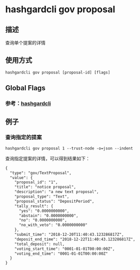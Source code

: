 # hashgardcli gov proposal

## 描述

查询单个提案的详情

## 使用方式

```
hashgardcli gov proposal [proposal-id] [flags]
```
## Global Flags

 ### 参考：[hashgardcli](../README.md)
 
## 例子

### 查询指定的提案

```shell
hashgardcli gov proposal 1 --trust-node -o=json --indent
```

查询指定提案的详情，可以得到结果如下：

```txt
{
  "type": "gov/TextProposal",
  "value": {
    "proposal_id": "1",
    "title": "notice proposal",
    "description": "a new text proposal",
    "proposal_type": "Text",
    "proposal_status": "DepositPeriod",
    "tally_result": {
      "yes": "0.0000000000",
      "abstain": "0.0000000000",
      "no": "0.0000000000",
      "no_with_veto": "0.0000000000"
    },
    "submit_time": "2018-12-20T11:40:43.123286817Z",
    "deposit_end_time": "2018-12-22T11:40:43.123286817Z",
    "total_deposit": null,
    "voting_start_time": "0001-01-01T00:00:00Z",
    "voting_end_time": "0001-01-01T00:00:00Z"
  }
}
```
